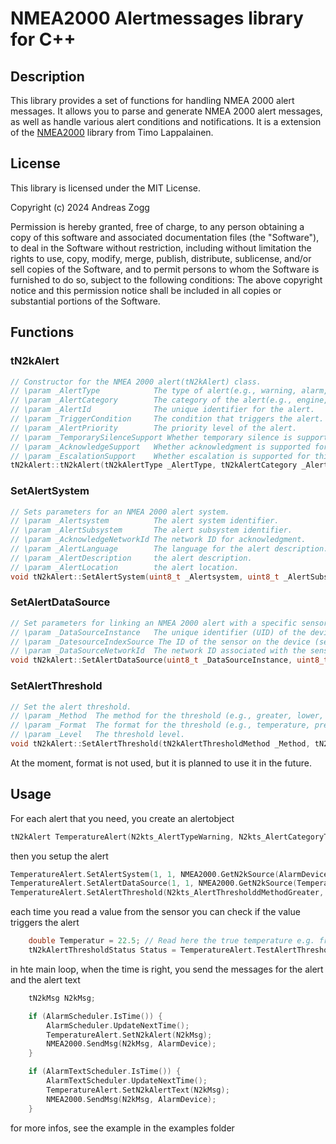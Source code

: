 # NMEA2000 Alertmessages library for C++

## Description  
This library provides a set of functions for handling NMEA 2000 alert messages.
It allows you to parse and generate NMEA 2000 alert messages, as well as handle various alert conditions and notifications.
It is a extension of the [NMEA2000](https://github.com/ttlappalainen/NMEA2000) library from Timo Lappalainen.

## License
This library is licensed under the MIT License.

Copyright (c) 2024 Andreas Zogg

Permission is hereby granted, free of charge, to any person obtaining a
copy of this software and associated documentation files (the "Software"),
to deal in the Software without restriction, including without limitation
the rights to use, copy, modify, merge, publish, distribute, sublicense,
and/or sell copies of the Software, and to permit persons to whom the
Software is furnished to do so, subject to the following conditions:
The above copyright notice and this permission notice shall be included in
all copies or substantial portions of the Software.

## Functions
### tN2kAlert
```c++
// Constructor for the NMEA 2000 alert(tN2kAlert) class.
// \param _AlertType            The type of alert(e.g., warning, alarm, etc.).
// \param _AlertCategory        The category of the alert(e.g., engine, navigation, etc.).
// \param _AlertId              The unique identifier for the alert.
// \param _TriggerCondition     The condition that triggers the alert.
// \param _AlertPriority        The priority level of the alert.
// \param _TemporarySilenceSupport Whether temporary silence is supported for this alert.
// \param _AcknowledgeSupport   Whether acknowledgment is supported for this alert.
// \param _EscalationSupport    Whether escalation is supported for this alert.
tN2kAlert::tN2kAlert(tN2kAlertType _AlertType, tN2kAlertCategory _AlertCategory, uint16_t _AlertId, tN2kAlertTriggerCondition _TriggerCondition, uint8_t _AlertPriority, tN2kAlertYesNo _TemporarySilenceSupport, tN2kAlertYesNo _AcknowledgeSupport, tN2kAlertYesNo _EscalationSupport) 
```

### SetAlertSystem
```c++
// Sets parameters for an NMEA 2000 alert system.
// \param _Alertsystem          The alert system identifier.
// \param _AlertSubsystem       The alert subsystem identifier.
// \param _AcknowledgeNetworkId The network ID for acknowledgment.
// \param _AlertLanguage        The language for the alert description.
// \param _AlertDescription     the alert description.
// \param _AlertLocation        the alert location.
void tN2kAlert::SetAlertSystem(uint8_t _Alertsystem, uint8_t _AlertSubsystem, uint64_t _AcknowledgeNetworkId, tN2kAlertLanguage _AlertLanguage, char* _AlertDescription, char* _AlertLocation)
```

### SetAlertDataSource
```c++
// Set parameters for linking an NMEA 2000 alert with a specific sensor.
// \param _DataSourceInstance   The unique identifier (UID) of the device (e.g., temperature sensor).
// \param _DatesourceIndexSource The ID of the sensor on the device (sensor index).
// \param _DataSourceNetworkId  The network ID associated with the sensor device.
void tN2kAlert::SetAlertDataSource(uint8_t _DataSourceInstance, uint8_t _DatesourceIndexSource, uint64_t _DataSourceNetworkId)
```

### SetAlertThreshold
```c++
// Set the alert threshold.
// \param _Method  The method for the threshold (e.g., greater, lower, equal).
// \param _Format  The format for the threshold (e.g., temperature, pressure, etc.).
// \param _Level   The threshold level.
void tN2kAlert::SetAlertThreshold(tN2kAlertThresholdMethod _Method, tN2kAlertThresholdFormat _Format, double _Level)
```

At the moment, format is not used, but it is planned to use it in the future.

## Usage
For each alert that you need, you create an alertobject
```c++
tN2kAlert TemperatureAlert(N2kts_AlertTypeWarning, N2kts_AlertCategoryTechnical, 10);
```

then you setup the alert
```c++
TemperatureAlert.SetAlertSystem(1, 1, NMEA2000.GetN2kSource(AlarmDevice), N2kts_AlertLanguageEnglishUS, "Temperatur", "Temperatur engine rooom exceeded the threshold");
TemperatureAlert.SetAlertDataSource(1, 1, NMEA2000.GetN2kSource(TemperaturDevice));
TemperatureAlert.SetAlertThreshold(N2kts_AlertThresholddMethodGreater, 0, 60);
```

each time you read a value from the sensor you can check if the value triggers the alert
```c++
    double Temperatur = 22.5; // Read here the true temperature e.g. from analog input
    tN2kAlertThresholdStatus Status = TemperatureAlert.TestAlertThreshold(Temperatur);
```

in hte main loop, when the time is right, you send the messages for the alert and the alert text
```c++
    tN2kMsg N2kMsg;

    if (AlarmScheduler.IsTime()) {
        AlarmScheduler.UpdateNextTime();
        TemperatureAlert.SetN2kAlert(N2kMsg);
        NMEA2000.SendMsg(N2kMsg, AlarmDevice);
    }

    if (AlarmTextScheduler.IsTime()) {
        AlarmTextScheduler.UpdateNextTime();
        TemperatureAlert.SetN2kAlertText(N2kMsg);
        NMEA2000.SendMsg(N2kMsg, AlarmDevice);
    }
```

for more infos, see the example in the examples folder